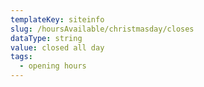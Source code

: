 ```yaml
---
templateKey: siteinfo
slug: /hoursAvailable/christmasday/closes
dataType: string
value: closed all day
tags:
  - opening hours
---
```



